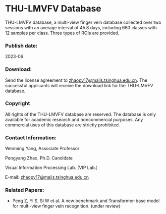 # THU-LMVFV Database

THU-LMVFV database, a multi-view finger vein database collected over two sessions with an average interval of 45.8 days, including 660 classes with 12 samples per class. Three types of ROIs are provided.

### Publish date:
2023-06

### Download:
Send the license agreement to zhaopy17@mails.tsinghua.edu.cn. The successful applicants will receive the download link for the THU-LMVFV database.

### Copyright
All rights of the THU-LMVFV database are reserved. The database is only available for academic research and noncommercial purposes. Any commercial uses of this database are strictly prohibited.

### Contact Information:

Wenming Yang, Associate Professor

Pengyang Zhao, Ph.D. Candidate


Visual Information Processing Lab. (VIP Lab.)

E-mail: zhaopy17@mails.tsinghua.edu.cn


### Related Papers:

- Peng Z, Yi S, Si W et al. A new benchmark and Transformer-base model for multi-view finger vein recognition. (under review)
